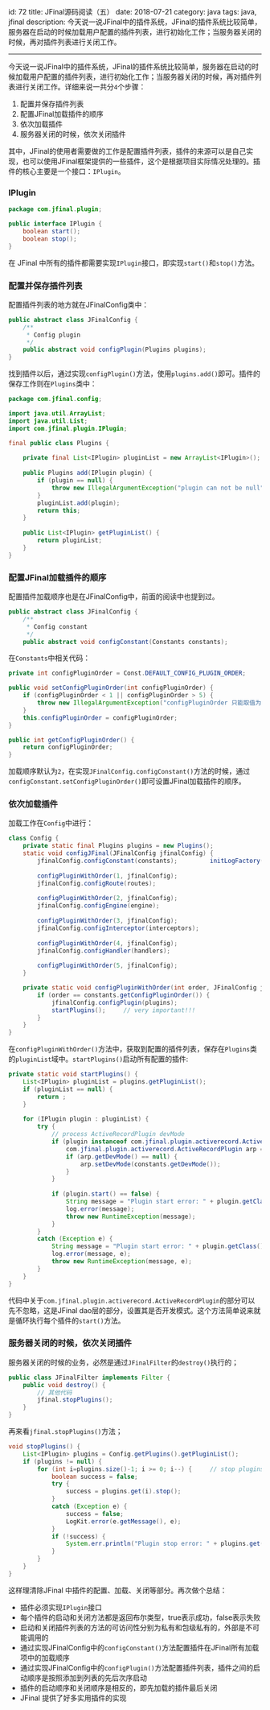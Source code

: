 id: 72
title: JFinal源码阅读（五）
date: 2018-07-21
category: java
tags: java, jfinal
description: 今天说一说JFinal中的插件系统，JFinal的插件系统比较简单，服务器在启动的时候加载用户配置的插件列表，进行初始化工作；当服务器关闭的时候，再对插件列表进行关闭工作。

------
今天说一说JFinal中的插件系统，JFinal的插件系统比较简单，服务器在启动的时候加载用户配置的插件列表，进行初始化工作；当服务器关闭的时候，再对插件列表进行关闭工作。详细来说一共分`4`个步骤：
1. 配置并保存插件列表
2. 配置JFinal加载插件的顺序
3. 依次加载插件
4. 服务器关闭的时候，依次关闭插件

其中，JFinal的使用者需要做的工作是配置插件列表，插件的来源可以是自己实现，也可以使用JFinal框架提供的一些插件，这个是根据项目实际情况处理的。插件的核心主要是一个接口：`IPlugin`。

### IPlugin
```java
package com.jfinal.plugin;

public interface IPlugin {
	boolean start();
	boolean stop();
}
```
在 JFinal 中所有的插件都需要实现`IPlugin`接口，即实现`start()`和`stop()`方法。

### 配置并保存插件列表
配置插件列表的地方就在JFinalConfig类中：
```java
public abstract class JFinalConfig {
	/**
	 * Config plugin
	 */
	public abstract void configPlugin(Plugins plugins);
}
```
找到插件以后，通过实现`configPlugin()`方法，使用`plugins.add()`即可。插件的保存工作则在`Plugins`类中：

```java
package com.jfinal.config;

import java.util.ArrayList;
import java.util.List;
import com.jfinal.plugin.IPlugin;

final public class Plugins {
	
	private final List<IPlugin> pluginList = new ArrayList<IPlugin>();
	
	public Plugins add(IPlugin plugin) {
		if (plugin == null) {
			throw new IllegalArgumentException("plugin can not be null");
		}
		pluginList.add(plugin);
		return this;
	}
	
	public List<IPlugin> getPluginList() {
		return pluginList;
	}
}
```

### 配置JFinal加载插件的顺序
配置插件加载顺序也是在JFinalConfig中，前面的阅读中也提到过。
```java
public abstract class JFinalConfig {
	/**
	 * Config constant
	 */
	public abstract void configConstant(Constants constants);
```
在`Constants`中相关代码：
```java
private int configPluginOrder = Const.DEFAULT_CONFIG_PLUGIN_ORDER;

public void setConfigPluginOrder(int configPluginOrder) {
	if (configPluginOrder < 1 || configPluginOrder > 5) {
		throw new IllegalArgumentException("configPluginOrder 只能取值为：1、2、3、4、5");
	}
	this.configPluginOrder = configPluginOrder;
}

public int getConfigPluginOrder() {
	return configPluginOrder;
}
```
加载顺序默认为`2`，在实现`JFinalConfig.configConstant()`方法的时候，通过`configConstant.setConfigPluginOrder()`即可设置JFinal加载插件的顺序。

### 依次加载插件
加载工作在`Config`中进行：
```java
class Config {
	private static final Plugins plugins = new Plugins();
	static void configJFinal(JFinalConfig jfinalConfig) {
		jfinalConfig.configConstant(constants);			initLogFactory();	initEngine();
		
		configPluginWithOrder(1, jfinalConfig);
		jfinalConfig.configRoute(routes);
		
		configPluginWithOrder(2, jfinalConfig);
		jfinalConfig.configEngine(engine);
		
		configPluginWithOrder(3, jfinalConfig);
		jfinalConfig.configInterceptor(interceptors);
		
		configPluginWithOrder(4, jfinalConfig);
		jfinalConfig.configHandler(handlers);
		
		configPluginWithOrder(5, jfinalConfig);
	}

	private static void configPluginWithOrder(int order, JFinalConfig jfinalConfig) {
		if (order == constants.getConfigPluginOrder()) {
			jfinalConfig.configPlugin(plugins);
			startPlugins();		// very important!!!
		}
	}
}
```
在`configPluginWithOrder()`方法中，获取到配置的插件列表，保存在`Plugins`类的`pluginList`域中。`startPlugins()`启动所有配置的插件:

```java
private static void startPlugins() {
	List<IPlugin> pluginList = plugins.getPluginList();
	if (pluginList == null) {
		return ;
	}
	
	for (IPlugin plugin : pluginList) {
		try {
			// process ActiveRecordPlugin devMode
			if (plugin instanceof com.jfinal.plugin.activerecord.ActiveRecordPlugin) {
				com.jfinal.plugin.activerecord.ActiveRecordPlugin arp = (com.jfinal.plugin.activerecord.ActiveRecordPlugin)plugin;
				if (arp.getDevMode() == null) {
					arp.setDevMode(constants.getDevMode());
				}
			}
			
			if (plugin.start() == false) {
				String message = "Plugin start error: " + plugin.getClass().getName();
				log.error(message);
				throw new RuntimeException(message);
			}
		}
		catch (Exception e) {
			String message = "Plugin start error: " + plugin.getClass().getName() + ". \n" + e.getMessage();
			log.error(message, e);
			throw new RuntimeException(message, e);
		}
	}
}
```
代码中关于`com.jfinal.plugin.activerecord.ActiveRecordPlugin`的部分可以先不忽略，这是JFinal dao层的部分，设置其是否开发模式。这个方法简单说来就是循环执行每个插件的`start()`方法。

### 服务器关闭的时候，依次关闭插件
服务器关闭的时候的业务，必然是通过`JFinalFilter`的`destroy()`执行的；
```java
public class JFinalFilter implements Filter {
	public void destroy() {
		// 其他代码
		jfinal.stopPlugins();
	}
}
```
再来看`jfinal.stopPlugins()`方法；
```java
void stopPlugins() {
	List<IPlugin> plugins = Config.getPlugins().getPluginList();
	if (plugins != null) {
		for (int i=plugins.size()-1; i >= 0; i--) {		// stop plugins
			boolean success = false;
			try {
				success = plugins.get(i).stop();
			} 
			catch (Exception e) {
				success = false;
				LogKit.error(e.getMessage(), e);
			}
			if (!success) {
				System.err.println("Plugin stop error: " + plugins.get(i).getClass().getName());
			}
		}
	}
}
```
这样理清除JFinal 中插件的配置、加载、关闭等部分。再次做个总结：
* 插件必须实现`IPlugin`接口
* 每个插件的启动和关闭方法都是返回布尔类型，true表示成功，false表示失败
* 启动和关闭插件列表的方法的可访问性分别为私有和包级私有的，外部是不可能调用的
* 通过实现JFinalConfig中的`configConstant()`方法配置插件在JFinal所有加载项中的加载顺序
* 通过实现JFinalConfig中的`configPlugin()`方法配置插件列表，插件之间的启动顺序是按照添加到列表的先后次序启动
* 插件的启动顺序和关闭顺序是相反的，即先加载的插件最后关闭
* JFinal 提供了好多实用插件的实现
